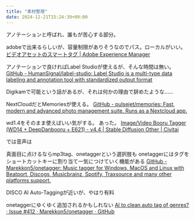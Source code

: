 ```yaml
---
title: "素材整理"
date: 2024-12-21T15:24:39+09:00
---
```

アノテーションと呼ばれ、誰もが苦心する部分。

adobeで出来るらしいが、容量制限がありそうなのでパス。ローカルがいい。
[ビデオアセットのスマートタグ | Adobe Experience Manager](https://experienceleague.adobe.com/ja/docs/experience-manager-cloud-service/content/assets/manage/smart-tags-video-assets)

アノテーションで良ければLabel Studioが使えるが、そんな時間は無い。
[GitHub - HumanSignal/label-studio: Label Studio is a multi-type data labeling and annotation tool with standardized output format](https://github.com/HumanSignal/label-studio)

Digikamで可能という話があるが、それは何かの理由で辞めたような……

NextCloudだとMemoriesが使える。
[GitHub - pulsejet/memories: Fast, modern and advanced photo management suite. Runs as a Nextcloud app.](https://github.com/pulsejet/memories)

wd1.4をそのまま使えばいい気がする。
あった。
[Image/Video Booru Tagger (WD14 + DeepDanbooru + E621) - v4.4 | Stable Diffusion Other | Civitai](https://civitai.com/models/166561/imagevideo-booru-tagger-wd14-deepdanbooru-e621)


では音声は

真面目に点けるならmp3tag、onetaggerという選択肢も
onetaggerにはタグをショートカットキーに割り当て一気につけていく機能がある
[GitHub - Marekkon5/onetagger: Music tagger for Windows, MacOS and Linux with Beatport, Discogs, Musicbrainz, Spotify, Traxsource and many other platforms support.](https://github.com/Marekkon5/onetagger)

DISCO AI Auto-Taggingが近いが、やはり有料

onetaggerにゆくゆく追加されるかもしれない
[AI to clean auto tag of genres? · Issue #412 · Marekkon5/onetagger · GitHub](https://github.com/Marekkon5/onetagger/issues/412)

